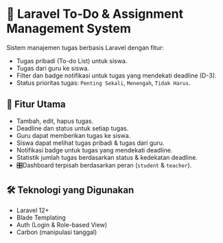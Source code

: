 # 🎯 Laravel To-Do & Assignment Management System

Sistem manajemen tugas berbasis Laravel dengan fitur:
- Tugas pribadi (To-do List) untuk siswa.
- Tugas dari guru ke siswa.
- Filter dan badge notifikasi untuk tugas yang mendekati deadline (D-3).
- Status prioritas tugas: `Penting Sekali`, `Menengah`, `Tidak Harus`.

## 🧩 Fitur Utama
- Tambah, edit, hapus tugas.
- Deadline dan status untuk setiap tugas.
- Guru dapat memberikan tugas ke siswa.
- Siswa dapat melihat tugas pribadi & tugas dari guru.
- Notifikasi badge untuk tugas yang mendekati deadline.
- Statistik jumlah tugas berdasarkan status & kedekatan deadline.
- 🎛Dashboard terpisah berdasarkan peran (`student` & `teacher`).

## 🛠️ Teknologi yang Digunakan
- Laravel 12+
- Blade Templating
- Auth (Login & Role-based View)
- Carbon (manipulasi tanggal)

